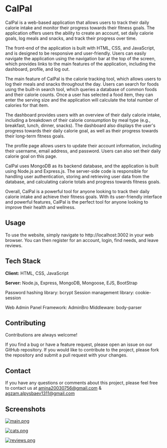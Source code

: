 
# CalPal

CalPal is a web-based application that allows users to track their daily calorie intake and monitor their progress towards their fitness goals. The application offers users the ability to create an account, set daily calorie goals, log meals and snacks, and track their progress over time.

The front-end of the application is built with HTML, CSS, and JavaScript, and is designed to be responsive and user-friendly. Users can easily navigate the application using the navigation bar at the top of the screen, which provides links to the main features of the application, including the dashboard, profile, and log out.

The main feature of CalPal is the calorie tracking tool, which allows users to log their meals and snacks throughout the day. Users can search for foods using the built-in search tool, which queries a database of common foods and their calorie counts. Once a user has selected a food item, they can enter the serving size and the application will calculate the total number of calories for that item.

The dashboard provides users with an overview of their daily calorie intake, including a breakdown of their calorie consumption by meal type (e.g., breakfast, lunch, dinner, snacks). The dashboard also displays the user's progress towards their daily calorie goal, as well as their progress towards their long-term fitness goals.

The profile page allows users to update their account information, including their username, email address, and password. Users can also set their daily calorie goal on this page.

CalPal uses MongoDB as its backend database, and the application is built using Node.js and Express.js. The server-side code is responsible for handling user authentication, storing and retrieving user data from the database, and calculating calorie totals and progress towards fitness goals.

Overall, CalPal is a powerful tool for anyone looking to track their daily calorie intake and achieve their fitness goals. With its user-friendly interface and powerful features, CalPal is the perfect tool for anyone looking to improve their health and wellness.
## Usage

To use the website, simply navigate to http://localhost:3002 in your web browser. You can then register for an account, login, find needs, and leave reviews.
## Tech Stack

**Client:** HTML, CSS, JavaScript

**Server:** Node.js, Express, MongoDB, Mongoose, EJS, BootStrap

Password hashing library: bcrypt
Session management library: cookie-session 

Web Admin Panel Framework: AdminBro 
Middleware: body-parser

## Contributing

Contributions are always welcome!

If you find a bug or have a feature request, please open an issue on our GitHub repository. If you would like to contribute to the project, please fork the repository and submit a pull request with your changes.
## Contact
If you have any questions or comments about this project, please feel free to contact us at amina20030756@gmail.com & agzam.alpysbaev1311@gmail.com



## Screenshots

[![main.png](https://i.postimg.cc/K8gWjtPG/main.png)](https://postimg.cc/bZpgFDVW)

[![cats.png](https://i.postimg.cc/pdRBvjk1/cats.png)](https://postimg.cc/9Dg9tr6G)

[![reviews.png](https://i.postimg.cc/bYW9WF5m/reviews.png)](https://postimg.cc/4nvchwsc)